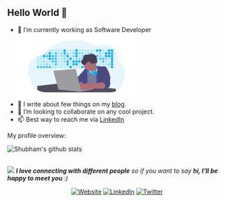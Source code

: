 ## Hello World :raised_hands:

- 🔭 I’m currently working as Software Developer  <img src="https://raw.githubusercontent.com/whoami-shubham/whoami-shubham/master/undraw_developer.png" width="270">
- 📝 I write about few things on my [blog](https://whoami-shubham.github.io).
- 👯 I’m looking to collaborate on any cool project.
- 📫 Best way to reach me via [LinkedIn](https://linkedin.com/in/whoamishubham)

<div><p>My profile overview: </p></div>

![Shubham's github stats](https://github-readme-stats.vercel.app/api?username=whoami-shubham&show_icons=true&title_color=405DE6&icon_color=FCAF45)
<br />
<br />

<img src="https://media.giphy.com/media/LnQjpWaON8nhr21vNW/giphy.gif" width="60"> <em><b>I love connecting with different people</b> so if you want to say <b>hi, I'll be happy to meet you </b> :)</em>
<p align="center">
<a href="https://whoamishubham.github.io/"><img alt="Website" src="https://img.shields.io/badge/Portfolio-whoamishubham.github.io-222222?style=flat-square&logo=google-chrome"></a>
<a href="https://www.linkedin.com/in/whoamishubham/"><img alt="LinkedIn" src="https://img.shields.io/badge/LinkedIn-Shubham%20Jha-0e76a8?style=flat-square&logo=linkedin"></a>
<a href="https://www.twitter.com/whoami_shubham/"><img alt="Twitter" src="https://img.shields.io/badge/Twitter-whoami__shubham-00acee?style=flat-square&logo=twitter"></a>
</p>
<!--
**whoami-shubham/whoami-shubham** is a ✨ _special_ ✨ repository because its `README.md` (this file) appears on your GitHub profile.

Here are some ideas to get you started:

- 🔭 I’m currently working on ...
- 🌱 I’m currently learning ...
- 👯 I’m looking to collaborate on ...
- 🤔 I’m looking for help with ...
- 💬 Ask me about ...
- 📫 How to reach me: ...
- 😄 Pronouns: ...
- ⚡ Fun fact: ...
-->
